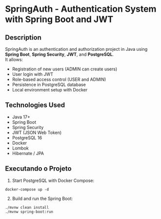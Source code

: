 # SpringAuth - Authentication System with Spring Boot and JWT

## Description

SpringAuth is an authentication and authorization project in Java using **Spring Boot**, **Spring Security**, **JWT**, and **PostgreSQL**.  
It allows:

- Registration of new users (ADMIN can create users)
- User login with JWT
- Role-based access control (USER and ADMIN)
- Persistence in PostgreSQL database
- Local environment setup with Docker

## Technologies Used

- Java 17+
- Spring Boot
- Spring Security
- JWT (JSON Web Token)
- PostgreSQL 16
- Docker
- Lombok
- Hibernate / JPA

## Executando o Projeto

1. Start PostgreSQL with Docker Compose:

`docker-compose up -d`

2. Build and run the Spring Boot:

```
./mvnw clean install
./mvnw spring-boot:run
```